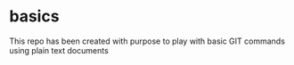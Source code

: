 basics
======

This repo has been created with purpose to play with basic GIT commands using plain text documents
